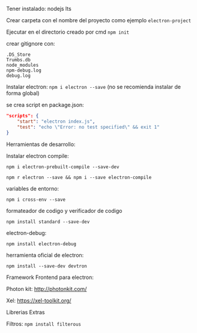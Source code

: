 Tener instalado: nodejs lts

Crear carpeta con el nombre del proyecto como ejemplo `electron-project`

Ejecutar en el directorio creado por cmd `npm init` 

crear gitignore con: 

```
.DS_Store
Trumbs.db
node_modules
npm-debug.log
debug.log
```

Instalar electron: `npm i electron --save` (no se recomienda instalar de forma global)

se crea script en package.json:

```json
"scripts": {
    "start": "electron index.js",
    "test": "echo \"Error: no test specified\" && exit 1"
}
```


Herramientas de desarrollo:

Instalar electron compile: 

`npm i electron-prebuilt-compile --save-dev`

`npm r electron --save && npm i --save electron-compile`

variables de entorno:

`npm i cross-env --save`

formateador de codigo y verificador de codigo

`npm install standard --save-dev`

electron-debug:

`npm install electron-debug`

herramienta oficial de electron:

`npm install --save-dev devtron`

Framework Frontend para electron:

Photon kit: http://photonkit.com/

Xel: https://xel-toolkit.org/

Librerias Extras

Filtros: `npm install filterous`